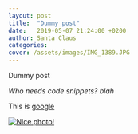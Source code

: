 ```yaml
---
layout: post
title:  "Dummy post"
date:   2019-05-07 21:24:00 +0200
author: Santa Claus
categories: 
cover: /assets/images/IMG_1389.JPG
---
```

Dummy post 

_Who needs code snippets?_ *blah*

This is [google][google-address]

<a href="//easyoutdoor.github.io/assets/images/IMG_1389.JPG" data-lightbox="dummy-image" data-title="Check out this nice photo">
  <img src="/assets/images/IMG_1389.JPG" title="Nice photo!">
</a>

[google-address]: https://www.google.com

